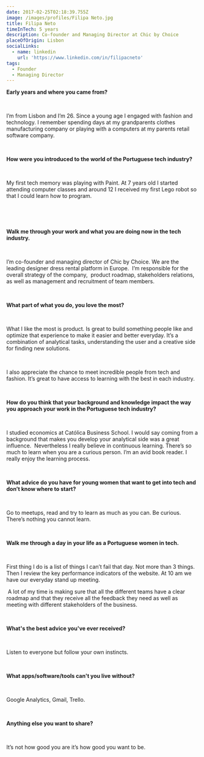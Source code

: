 ```yaml
---
date: 2017-02-25T02:18:39.755Z
image: /images/profiles/Filipa Neto.jpg
title: Filipa Neto
timeInTech: 5 years
description: Co-founder and Managing Director at Chic by Choice
placeOfOrigin: Lisbon
socialLinks:
  - name: linkedin
    url: 'https://www.linkedin.com/in/filipacneto'
tags:
  - Founder
  - Managing Director
---
```


**Early years and where you came from?**

 

I’m from Lisbon and I’m 26. Since a young age I engaged with fashion and technology. I remember spending days at my grandparents clothes manufacturing company or playing with a computers at my parents retail software company.

 

**How were you introduced to the world of the Portuguese tech industry?**

 

My first tech memory was playing with Paint. At 7 years old I started attending computer classes and around 12 I received my first Lego robot so that I could learn how to program.

 

 

**Walk me through your work and what you are doing now in the tech industry.**

 

I’m co-founder and managing director of Chic by Choice. We are the leading designer dress rental platform in Europe.  I’m responsible for the overall strategy of the company,  product roadmap, stakeholders relations, as well as management and recruitment of team members. 

 

**What part of what you do, you love the most?**

 

What I like the most is product. Is great to build something people like and optimize that experience to make it easier and better everyday. It’s a combination of analytical tasks, understanding the user and a creative side for finding new solutions.

 

I also appreciate the chance to meet incredible people from tech and fashion. It’s great to have access to learning with the best in each industry.

 

**How do you think that your background and knowledge impact the way you approach your work in the Portuguese tech industry?**

 

I studied economics at Católica Business School. I would say coming from a background that makes you develop your analytical side was a great influence.  Nevertheless I really believe in continuous learning. There’s so much to learn when you are a curious person. I’m an avid book reader. I really enjoy the learning process.

 

**What advice do you have for young women that want to get into tech and don’t know where to start?**

 

Go to meetups, read and try to learn as much as you can. Be curious. There’s nothing you cannot learn.

 

**Walk me through a day in your life as a Portuguese women in tech.**

 

First thing I do is a list of things I can’t fail that day. Not more than 3 things. Then I review the key performance indicators of the website. At 10 am we have our everyday stand up meeting.

 A lot of my time is making sure that all the different teams have a clear roadmap and that they receive all the feedback they need as well as meeting with different stakeholders of the business.

 

**What's the best advice you've ever received?**

 

Listen to everyone but follow your own instincts.

 

**What apps/software/tools can't you live without?**

 

Google Analytics, Gmail, Trello.

 

**Anything else you want to share?**

 

It’s not how good you are it’s how good you want to be.